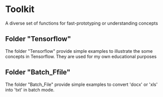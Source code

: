 # Toolkit
A diverse set of functions for fast-prototyping or understanding concepts

## Folder "Tensorflow"
The folder "Tensorflow" provide simple examples to illustrate the some concepts in Tensorflow. They are used for my own educational purposes

## Folder "Batch_Ffile"
The folder "Batch_File" provide simple examples to convert 'docx' or 'xls' into 'txt' in batch mode.
